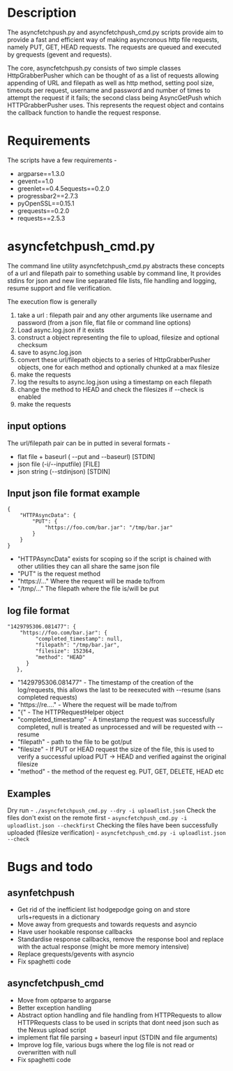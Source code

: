Description
===========
The asyncfetchpush.py and asyncfetchpush_cmd.py scripts provide aim to provide a fast and efficient way of making asyncronous http file requests, namely PUT, GET, HEAD requests. The requests are queued and executed by grequests (gevent and requests).

The core, asyncfetchpush.py consists of two simple classes HttpGrabberPusher which can be thought of as a list of requests allowing appending of URL and filepath as well as http method, setting pool size, timeouts per request, username and password and number of times to attempt the request if it fails; the second class being AsyncGetPush which HTTPGrabberPusher uses. This represents the request object and contains the callback function to handle the request response.

Requirements
============
The scripts have a few requirements -

+ argparse==1.3.0
+ gevent==1.0
+ greenlet==0.4.5equests==0.2.0
+ progressbar2==2.7.3
+ pyOpenSSL==0.15.1
+ grequests==0.2.0
+ requests==2.5.3


asyncfetchpush_cmd.py
=====================
The command line utility asyncfetchpush_cmd.py abstracts these concepts of a url and filepath pair to something usable by command line, It provides stdins for json and new line separated file lists, file handling and logging, resume support and file verification.

The execution flow is generally

1. take a url : filepath pair and any other arguments like username and password (from a json file, flat file or command line options)
2. Load async.log.json if it exists
3. construct a object representing the file to upload, filesize and optional checksum
4. save to async.log.json
5. convert these url/filepath objects to a series of HttpGrabberPusher objects, one for each method and optionally chunked at a max filesize
6. make the requests
7. log the results to async.log.json using a timestamp on each filepath
8. change the method to HEAD and check the filesizes if --check is enabled
9. make the requests

input options
-------------
The url/filepath pair can be in putted in several formats -
+ flat file + baseurl ( --put and --baseurl) [STDIN]
+ json file (-i/--inputfile) [FILE]
+ json string (--stdinjson) [STDIN]

Input json file format example
------------------------------
    {
        "HTTPAsyncData": {
            "PUT": {
                "https://foo.com/bar.jar": "/tmp/bar.jar"
            }
        }
    }

+ "HTTPAsyncData" exists for scoping so if the script is chained with other utilities they can all share the same json file
+ "PUT" is the request method
+ "https://..." Where the request will be made to/from
+ "/tmp/..." The filepath where the file is/will be put

log file format
---------------
    "1429795306.081477": {
        "https://foo.com/bar.jar": {
             "completed_timestamp": null,
             "filepath": "/tmp/bar.jar",
             "filesize": 152364,
             "method": "HEAD"
          }
       },


+ "1429795306.081477" - The timestamp of the creation of the log/requests, this allows the last to be reexecuted with --resume (sans completed requests)
+ "https://re...." - Where the request will be made to/from
+ "{" - The HTTPRequestHelper object
+ "completed_timestamp" - A timestamp the request was successfully completed, null is treated as unprocessed and will be requested with --resume
+ "filepath" - path to the file to be got/put
+ "filesize" - If PUT or HEAD request the size of the file, this is used to verify a successful upload PUT -> HEAD and verified against the original filesize
+ "method" - the method of the request eg. PUT, GET, DELETE, HEAD etc

Examples
--------
Dry run -  `./asyncfetchpush_cmd.py --dry -i uploadlist.json`
Check the files don't exist on the remote first - `asyncfetchpush_cmd.py -i uploadlist.json --checkfirst`
Checking the files have been successfully uploaded (filesize verification) - `asyncfetchpush_cmd.py -i uploadlist.json --check`

Bugs and todo
=============

asynfetchpush
-------------
+ Get rid of the inefficient list hodgepodge going on and store urls+requests in a dictionary
+ Move away from grequests and towards requests and asyncio
+ Have user hookable response callbacks
+ Standardise response callbacks, remove the response bool and replace with the actual response (might be more memory intensive)
+ Replace grequests/gevents with asyncio
+ Fix spaghetti code

asyncfetchpush_cmd
-------------------
+ Move from optparse to argparse
+ Better exception handling
+ Abstract option handling and file handling from HTTPRequests to allow HTTPRequests class to be used in scripts that dont need json such as the Nexus upload script
+ implement flat file parsing + baseurl input (STDIN and file arguments)
+ Improve log file, various bugs where the log file is not read or overwritten with null
+ Fix spaghetti code

